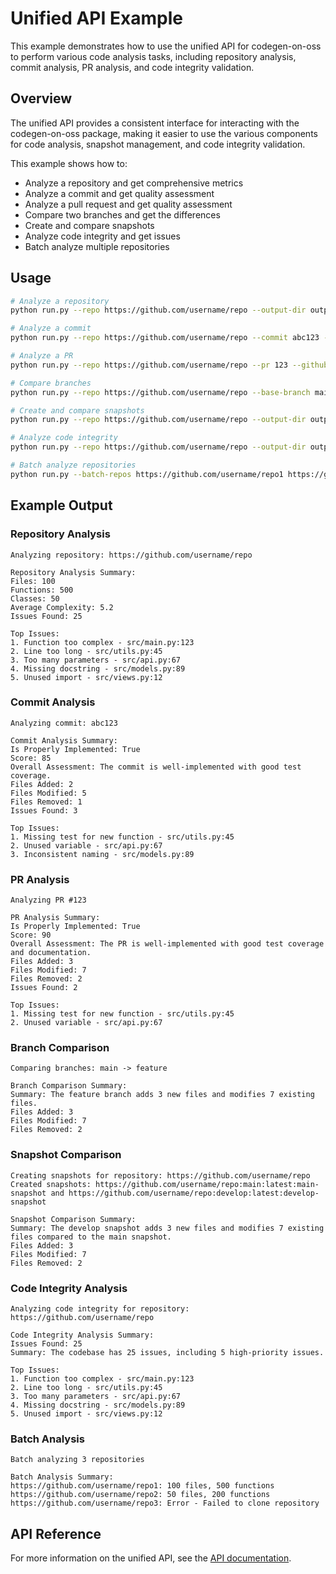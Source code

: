 # Unified API Example

This example demonstrates how to use the unified API for codegen-on-oss to perform various code analysis tasks, including repository analysis, commit analysis, PR analysis, and code integrity validation.

## Overview

The unified API provides a consistent interface for interacting with the codegen-on-oss package, making it easier to use the various components for code analysis, snapshot management, and code integrity validation.

This example shows how to:

- Analyze a repository and get comprehensive metrics
- Analyze a commit and get quality assessment
- Analyze a pull request and get quality assessment
- Compare two branches and get the differences
- Create and compare snapshots
- Analyze code integrity and get issues
- Batch analyze multiple repositories

## Usage

```bash
# Analyze a repository
python run.py --repo https://github.com/username/repo --output-dir output --example repo

# Analyze a commit
python run.py --repo https://github.com/username/repo --commit abc123 --output-dir output --example commit

# Analyze a PR
python run.py --repo https://github.com/username/repo --pr 123 --github-token your-github-token --output-dir output --example pr

# Compare branches
python run.py --repo https://github.com/username/repo --base-branch main --head-branch feature --output-dir output --example branches

# Create and compare snapshots
python run.py --repo https://github.com/username/repo --output-dir output --example snapshot

# Analyze code integrity
python run.py --repo https://github.com/username/repo --output-dir output --example integrity

# Batch analyze repositories
python run.py --batch-repos https://github.com/username/repo1 https://github.com/username/repo2 --output-dir output --example batch
```

## Example Output

### Repository Analysis

```
Analyzing repository: https://github.com/username/repo

Repository Analysis Summary:
Files: 100
Functions: 500
Classes: 50
Average Complexity: 5.2
Issues Found: 25

Top Issues:
1. Function too complex - src/main.py:123
2. Line too long - src/utils.py:45
3. Too many parameters - src/api.py:67
4. Missing docstring - src/models.py:89
5. Unused import - src/views.py:12
```

### Commit Analysis

```
Analyzing commit: abc123

Commit Analysis Summary:
Is Properly Implemented: True
Score: 85
Overall Assessment: The commit is well-implemented with good test coverage.
Files Added: 2
Files Modified: 5
Files Removed: 1
Issues Found: 3

Top Issues:
1. Missing test for new function - src/utils.py:45
2. Unused variable - src/api.py:67
3. Inconsistent naming - src/models.py:89
```

### PR Analysis

```
Analyzing PR #123

PR Analysis Summary:
Is Properly Implemented: True
Score: 90
Overall Assessment: The PR is well-implemented with good test coverage and documentation.
Files Added: 3
Files Modified: 7
Files Removed: 2
Issues Found: 2

Top Issues:
1. Missing test for new function - src/utils.py:45
2. Unused variable - src/api.py:67
```

### Branch Comparison

```
Comparing branches: main -> feature

Branch Comparison Summary:
Summary: The feature branch adds 3 new files and modifies 7 existing files.
Files Added: 3
Files Modified: 7
Files Removed: 2
```

### Snapshot Comparison

```
Creating snapshots for repository: https://github.com/username/repo
Created snapshots: https://github.com/username/repo:main:latest:main-snapshot and https://github.com/username/repo:develop:latest:develop-snapshot

Snapshot Comparison Summary:
Summary: The develop snapshot adds 3 new files and modifies 7 existing files compared to the main snapshot.
Files Added: 3
Files Modified: 7
Files Removed: 2
```

### Code Integrity Analysis

```
Analyzing code integrity for repository: https://github.com/username/repo

Code Integrity Analysis Summary:
Issues Found: 25
Summary: The codebase has 25 issues, including 5 high-priority issues.

Top Issues:
1. Function too complex - src/main.py:123
2. Line too long - src/utils.py:45
3. Too many parameters - src/api.py:67
4. Missing docstring - src/models.py:89
5. Unused import - src/views.py:12
```

### Batch Analysis

```
Batch analyzing 3 repositories

Batch Analysis Summary:
https://github.com/username/repo1: 100 files, 500 functions
https://github.com/username/repo2: 50 files, 200 functions
https://github.com/username/repo3: Error - Failed to clone repository
```

## API Reference

For more information on the unified API, see the [API documentation](../../../codegen-on-oss/codegen_on_oss/api/README.md).

